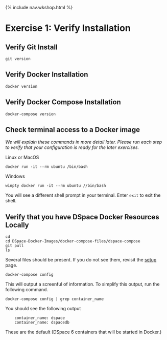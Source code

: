 {% include nav.wkshop.html %}
# Exercise 1: Verify Installation

## Verify Git Install
```shell
git version
```

## Verify Docker Installation

```shell
docker version
```

## Verify Docker Compose Installation
```shell
docker-compose version
```

## Check terminal access to a Docker image
_We will explain these commands in more detail later. Please run each step to verify that your configuration is ready for the later exercises._

Linux or MacOS
```shell
docker run -it --rm ubuntu /bin/bash
```

Windows
```shell
winpty docker run -it --rm ubuntu //bin/bash
```

You will see a different shell prompt in your terminal.  Enter `exit` to exit the shell.

## Verify that you have DSpace Docker Resources Locally

```shell
cd
cd DSpace-Docker-Images/docker-compose-files/dspace-compose
git pull
ls
```

Several files should be present.  If you do not see them, revisit the [setup](../tutorialSetup.md) page.

```shell
docker-compose config
```

This will output a screenful of information.  To simplify this output, run the following command.

```shell
docker-compose config | grep container_name
```

You should see the following output

```
    container_name: dspace
    container_name: dspacedb
```

These are the default (DSpace 6 containers that will be started in Docker.)

